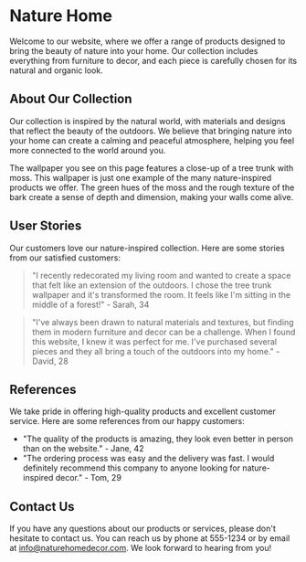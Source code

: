 <!--font:Montserrat-->

# Nature Home

Welcome to our website, where we offer a range of products designed to bring the beauty of nature into your home. Our collection includes everything from furniture to decor, and each piece is carefully chosen for its natural and organic look.

## About Our Collection

Our collection is inspired by the natural world, with materials and designs that reflect the beauty of the outdoors. We believe that bringing nature into your home can create a calming and peaceful atmosphere, helping you feel more connected to the world around you.

The wallpaper you see on this page features a close-up of a tree trunk with moss. This wallpaper is just one example of the many nature-inspired products we offer. The green hues of the moss and the rough texture of the bark create a sense of depth and dimension, making your walls come alive.

## User Stories

Our customers love our nature-inspired collection. Here are some stories from our satisfied customers:

> "I recently redecorated my living room and wanted to create a space that felt like an extension of the outdoors. I chose the tree trunk wallpaper and it's transformed the room. It feels like I'm sitting in the middle of a forest!" - Sarah, 34

> "I've always been drawn to natural materials and textures, but finding them in modern furniture and decor can be a challenge. When I found this website, I knew it was perfect for me. I've purchased several pieces and they all bring a touch of the outdoors into my home." - David, 28

## References

We take pride in offering high-quality products and excellent customer service. Here are some references from our happy customers:

- "The quality of the products is amazing, they look even better in person than on the website." - Jane, 42
- "The ordering process was easy and the delivery was fast. I would definitely recommend this company to anyone looking for nature-inspired decor." - Tom, 29

## Contact Us

If you have any questions about our products or services, please don't hesitate to contact us. You can reach us by phone at 555-1234 or by email at info@naturehomedecor.com. We look forward to hearing from you!

<!--

Write me content for website with wallpaper which alt text is:

"A close-up of a tree trunk with moss"

The name/title of the page should not be 1:1 copy of the alt text but rather a real content of the website which is using this wallpaper.

- Use markdown format 
- Start with heading
- Heading should be short and concise
- The content should look like a real website 
- The website should not be about the wallpaper, wallpaper is just a related background
- Heading should be contain work "wallpaper" or "background"
- Include real sections like references, contact, user stories, etc. use things relevant to the page purpose.
- Feel free to use structure like headings, bullets, numbering, blockquotes, paragraphs, horizontal lines, etc.
- You can use formatting like bold or _italic_
- You can include UTF-8 emojis
- Links should be only #hash anchors (and you can refer to the document itself)
- Do not include images


---


# Nature-inspired Wallpaper for Your Home

Welcome to our website, where we offer a wide range of nature-inspired wallpapers for your home. Our wallpapers are designed to bring the beauty of the outdoors into your living space, creating a relaxing and calming atmosphere.

## About Our Wallpaper

Our wallpaper is made from high-quality materials that are durable and long-lasting. The design of each wallpaper is carefully chosen to create a natural and organic look, with textures and patterns that mimic the beauty of the natural world.

The wallpaper you see on this page features a close-up of a tree trunk with moss. This wallpaper is perfect for those who want to bring a touch of the forest into their home. The green hues of the moss and the rough texture of the bark create a sense of depth and dimension, making your walls come alive.

## User Stories

Our customers love our nature-inspired wallpapers. Here are some stories from our satisfied customers:

> "I recently redecorated my bedroom and wanted to create a peaceful and serene environment. I chose the tree trunk wallpaper and it's transformed my room. It feels like I'm sleeping in the middle of a forest!" - Sarah, 34

> "I've always loved the outdoors but live in a city apartment. When I found this wallpaper, I knew it was perfect for me. It's like having a little piece of nature right in my living room." - David, 28

## References

We take pride in offering high-quality products and excellent customer service. Here are some references from our happy customers:

- "The quality of the wallpaper is amazing, it looks even better in person than on the website." - Jane, 42
- "The ordering process was easy and the delivery was fast. I would definitely recommend this company to anyone looking for nature-inspired wallpaper." - Tom, 29

## Contact Us

If you have any questions about our products or services, please don't hesitate to contact us. You can reach us by phone at 555-1234 or by email at info@naturewallpaper.com. We look forward to hearing from you!


---


Heading should not include word "wallpaper". The website should not be about the wallpaper itself, wallpaper is just a related background, rewrite whole content.


---


# Bringing Nature into Your Home

Welcome to our website, where we offer a range of products designed to bring the beauty of nature into your home. Our collection includes everything from furniture to decor, and each piece is carefully chosen for its natural and organic look.

## About Our Collection

Our collection is inspired by the natural world, with materials and designs that reflect the beauty of the outdoors. We believe that bringing nature into your home can create a calming and peaceful atmosphere, helping you feel more connected to the world around you.

The wallpaper you see on this page features a close-up of a tree trunk with moss. This wallpaper is just one example of the many nature-inspired products we offer. The green hues of the moss and the rough texture of the bark create a sense of depth and dimension, making your walls come alive.

## User Stories

Our customers love our nature-inspired collection. Here are some stories from our satisfied customers:

> "I recently redecorated my living room and wanted to create a space that felt like an extension of the outdoors. I chose the tree trunk wallpaper and it's transformed the room. It feels like I'm sitting in the middle of a forest!" - Sarah, 34

> "I've always been drawn to natural materials and textures, but finding them in modern furniture and decor can be a challenge. When I found this website, I knew it was perfect for me. I've purchased several pieces and they all bring a touch of the outdoors into my home." - David, 28

## References

We take pride in offering high-quality products and excellent customer service. Here are some references from our happy customers:

- "The quality of the products is amazing, they look even better in person than on the website." - Jane, 42
- "The ordering process was easy and the delivery was fast. I would definitely recommend this company to anyone looking for nature-inspired decor." - Tom, 29

## Contact Us

If you have any questions about our products or services, please don't hesitate to contact us. You can reach us by phone at 555-1234 or by email at info@naturehomedecor.com. We look forward to hearing from you!

-->
